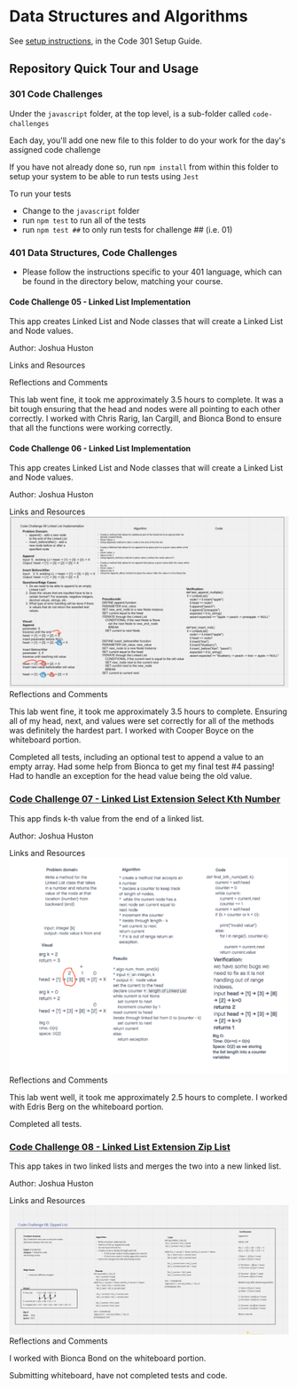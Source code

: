 # Data Structures and Algorithms

See [setup instructions](https://codefellows.github.io/setup-guide/code-301/3-code-challenges), in the Code 301 Setup Guide.

## Repository Quick Tour and Usage

### 301 Code Challenges

Under the `javascript` folder, at the top level, is a sub-folder called `code-challenges`

Each day, you'll add one new file to this folder to do your work for the day's assigned code challenge

If you have not already done so, run `npm install` from within this folder to setup your system to be able to run tests using `Jest`

To run your tests

- Change to the `javascript` folder
- run `npm test` to run all of the tests
- run `npm test ##` to only run tests for challenge ## (i.e. 01)

### 401 Data Structures, Code Challenges

- Please follow the instructions specific to your 401 language, which can be found in the directory below, matching your course.

#### Code Challenge 05 - Linked List Implementation

This app creates Linked List and Node classes that will create a Linked List and Node values.

Author: Joshua Huston

Links and Resources

Reflections and Comments

This lab went fine, it took me approximately 3.5 hours to complete. It was a bit tough ensuring that the head and nodes were all pointing to each other correctly. I worked with Chris Rarig, Ian Cargill, and Bionca Bond to ensure that all the functions were working correctly.


#### Code Challenge 06 - Linked List Implementation

This app creates Linked List and Node classes that will create a Linked List and Node values.

Author: Joshua Huston

Links and Resources
![Whiteboard](/python/img/code-challenge-06-linked-list-implementation.png)
Reflections and Comments

This lab went fine, it took me approximately 3.5 hours to complete. Ensuring all of my head, next, and values were set correctly for all of the methods was definitely the hardest part. I worked with Cooper Boyce on the whiteboard portion.

Completed all tests, including an optional test to append a value to an empty array. Had some help from Bionca to get my final test #4 passing! Had to handle an exception for the head value being the old value.

### [Code Challenge 07 - Linked List Extension Select Kth Number](/python/README.md)

This app finds k-th value from the end of a linked list.

Author: Joshua Huston

Links and Resources
![Whiteboard](/python/img/code-challenge-07.png)
Reflections and Comments

This lab went well, it took me approximately 2.5 hours to complete. I worked with Edris Berg on the whiteboard portion.

Completed all tests.


### [Code Challenge 08 - Linked List Extension Zip List](/python/README.md)

This app takes in two linked lists and merges the two into a new linked list.

Author: Joshua Huston

Links and Resources
![Whiteboard](/python/img/code-challenge-08.png)
Reflections and Comments

I worked with Bionca Bond on the whiteboard portion.

Submitting whiteboard, have not completed tests and code.
